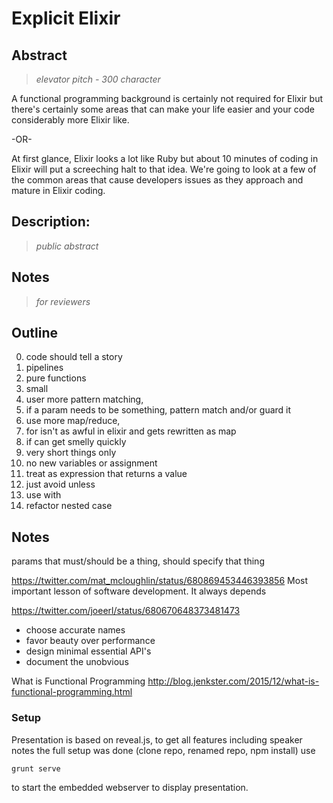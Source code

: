 # Explicit Elixir

## Abstract
> *elevator pitch - 300 character*

A functional programming background is certainly not required for Elixir but there's certainly
some areas that can make your life easier and your code considerably more Elixir like.

-OR-

At first glance, Elixir looks a lot like Ruby but about 10 minutes of coding in Elixir will put
a screeching halt to that idea. We're going to look at a few of the common areas that cause developers
issues as they approach and mature in Elixir coding.

## Description:
> *public abstract*



## Notes
> *for reviewers*



## Outline
0. code should tell a story
  1. pipelines
1. pure functions
  1. small
2. user more pattern matching,
  1. if a param needs to be something, pattern match and/or guard it
3. use more map/reduce,
  1. for isn't as awful in elixir and gets rewritten as map
4. if can get smelly quickly
  1. very short things only
  2. no new variables or assignment
  3. treat as expression that returns a value
  4. just avoid unless
5. use with
  1. refactor nested case


## Notes
params that must/should be a thing, should specify that thing

 https://twitter.com/mat_mcloughlin/status/680869453446393856
  Most important lesson of software development. It always depends

https://twitter.com/joeerl/status/680670648373481473
+ choose accurate names
+ favor beauty over performance
+ design minimal essential API's
+ document the unobvious

What is Functional Programming http://blog.jenkster.com/2015/12/what-is-functional-programming.html


### Setup

Presentation is based on reveal.js, to get all features including speaker notes
the full setup was done (clone repo, renamed repo, npm install) use
```cmd
grunt serve
```
to start the embedded webserver to display presentation.
